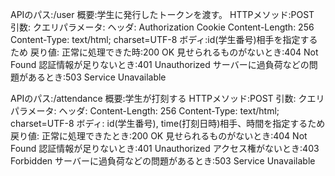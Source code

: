 APIのパス:/user
概要:学生に発行したトークンを渡す。
HTTPメソッド:POST
引数:
 クエリパラメータ:
 ヘッダ:
  Authorization
  Cookie
  Content-Length: 256
  Content-Type: text/html; charset=UTF-8
 ボディ:id(学生番号)相手を指定するため
戻り値:
 正常に処理できた時:200 OK
 見せられるものがないとき:404 Not Found
 認証情報が足りないとき:401 Unauthorized
 サーバーに過負荷などの問題があるとき:503 Service Unavailable

APIのパス:/attendance
概要:学生が打刻する
HTTPメソッド:POST
引数:
 クエリパラメータ:
 ヘッダ:
  Content-Length: 256
  Content-Type: text/html; charset=UTF-8
 ボディ:
  id(学生番号), time(打刻日時)相手、時間を指定するため
戻り値:
 正常に処理できたとき:200 OK
 見せられるものがないとき:404 Not Found
 認証情報が足りないとき:401 Unauthorized
 アクセス権がないとき:403 Forbidden
 サーバーに過負荷などの問題があるとき:503 Service Unavailable